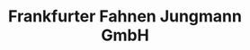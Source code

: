 ---
title: "Frankfurter Fahnen Jungmann GmbH"
url: /offenbach-am-main/frankfurter-fahnen-jungmann-gmbh/
shop: Textil
---